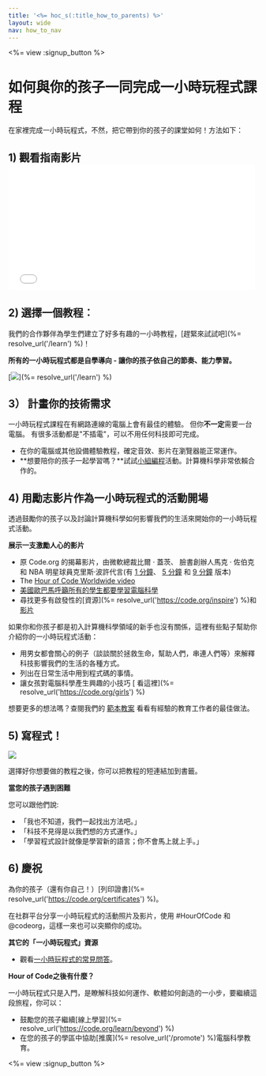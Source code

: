```yaml
---
title: '<%= hoc_s(:title_how_to_parents) %>'
layout: wide
nav: how_to_nav
---
```

<%= view :signup_button %>

# 如何與你的孩子一同完成一小時玩程式課程

在家裡完成一小時玩程式，不然，把它帶到你的孩子的課堂如何！方法如下：

## 1) 觀看指南影片 <iframe width="500" height="255" src="//www.youtube.com/embed/SrnvvWDm73k" frameborder="0" allowfullscreen mark="crwd-mark"></iframe> 

## 2) 選擇一個教程︰

我們的合作夥伴為學生們建立了好多有趣的一小時教程，[趕緊來試試吧](%= resolve_url('/learn') %)！

**所有的一小時玩程式都是自學導向 - 讓你的孩子依自己的節奏、能力學習。**

[![](/images/fit-700/tutorials.png)](%= resolve_url('/learn') %)

## 3） 計畫你的技術需求

一小時玩程式課程在有網路連線的電腦上會有最佳的體驗。 但你**不一定**需要一台電腦。 有很多活動都是"不插電"，可以不用任何科技即可完成。

- 在你的電腦或其他設備體驗教程，確定音效、影片在瀏覽器能正常運作。
- **想要陪你的孩子一起學習嗎？**試試[小組編程](http://www.ncwit.org/resources/pair-programming-box-power-collaborative-learning)活動。計算機科學非常依賴合作的。

## 4) 用勵志影片作為一小時玩程式的活動開場

透過鼓勵你的孩子以及討論計算機科學如何影響我們的生活來開始你的一小時玩程式活動。

**展示一支激勵人心的影片**

- 原 Code.org 的揭幕影片，由微軟總裁比爾 · 蓋茨、 臉書創辦人馬克 · 佐伯克和 NBA 明星球員克里斯·波許代言(有 [1 分鐘](https://www.youtube.com/watch?v=qYZF6oIZtfc)、 [5 分鐘](https://www.youtube.com/watch?v=nKIu9yen5nc) 和 [9 分鐘](https://www.youtube.com/watch?v=dU1xS07N-FA) 版本)
- The [Hour of Code Worldwide video](https://www.youtube.com/watch?v=KsOIlDT145A)
- [美國歐巴馬呼籲所有的學生都要學習電腦科學](https://www.youtube.com/watch?v=6XvmhE1J9PY)
- 尋找更多有啟發性的[資源](%= resolve_url('https://code.org/inspire') %)和[影片](https://www.youtube.com/playlist?list=PLzdnOPI1iJNfpD8i4Sx7U0y2MccnrNZuP)

如果你和你孩子都是初入計算機科學領域的新手也沒有關係，這裡有些點子幫助你介紹你的一小時玩程式活動：

- 用男女都會關心的例子（談談關於拯救生命，幫助人們，串連人們等）來解釋科技影響我們的生活的各種方式。
- 列出在日常生活中用到程式碼的事情。
- 讓女孩對電腦科學產生興趣的小技巧 [ 看這裡](%= resolve_url('https://code.org/girls') %)

想要更多的想法嗎？查閱我們的 [範本教案](/files/AfterschoolEducatorLessonPlanOutline.docx) 看看有經驗的教育工作者的最佳做法。

## 5) 寫程式！

<img src="/images/fit-700/tutorial-short-link.png" />

選擇好你想要做的教程之後，你可以把教程的短連結加到書籤。

**當您的孩子遇到困難**

您可以跟他們說:

- 「我也不知道，我們一起找出方法吧。」
- 「科技不見得是以我們想的方式運作。」
- 「學習程式設計就像是學習新的語言；你不會馬上就上手。」

## 6) 慶祝

為你的孩子（還有你自己！）[列印證書](%= resolve_url('https://code.org/certificates') %)。

在社群平台分享一小時玩程式的活動照片及影片，使用 #HourOfCode 和 @codeorg，這樣一來也可以突顯你的成功。

**其它的「一小時玩程式」資源**

- 觀看[一小時玩程式的常見問答](https://support.code.org/hc/en-us/categories/200147083-Hour-of-Code)。

**Hour of Code之後有什麼？**

一小時玩程式只是入門，是瞭解科技如何運作、軟體如何創造的一小步，要繼續這段旅程，你可以：

- 鼓勵您的孩子繼續[線上學習](%= resolve_url('https://code.org/learn/beyond') %)
- 在您的孩子的學區中協助[推廣](%= resolve_url('/promote') %)電腦科學教育。

<%= view :signup_button %>